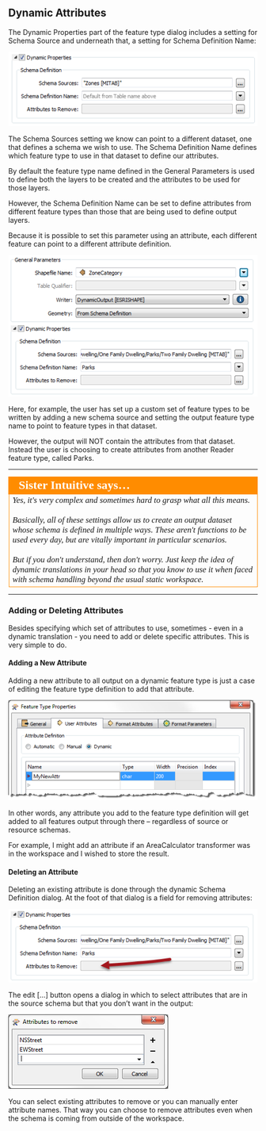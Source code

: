 ## Dynamic Attributes ##

The Dynamic Properties part of the feature type dialog includes a setting for Schema Source and underneath that, a setting for Schema Definition Name:

![](./Images/4.42.DynamicWriterAttrParameter.png)

The Schema Sources setting we know can point to a different dataset, one that defines a schema we wish to use. The Schema Definition Name defines which feature type to use in that dataset to define our attributes.

By default the feature type name defined in the General Parameters is used to define both the layers to be created and the attributes to be used for those layers.

However, the Schema Definition Name can be set to define attributes from different feature types than those that are being used to define output layers.

Because it is possible to set this parameter using an attribute, each different feature can point to a different attribute definition.

![](./Images/4.43.DynamicWriterAttrParameterSet.png)

Here, for example, the user has set up a custom set of feature types to be written by adding a new schema source and setting the output feature type name to point to feature types in that dataset.

However, the output will NOT contain the attributes from that dataset. Instead the user is choosing to create attributes from another Reader feature type, called Parks. 

---

<table style="border-spacing: 0px">
<tr>
<td style="vertical-align:middle;background-color:darkorange;border: 2px solid darkorange">
<i class="fa fa-quote-left fa-lg fa-pull-left fa-fw" style="color:white;padding-right: 12px;vertical-align:text-top"></i>
<span style="color:white;font-size:x-large;font-weight: bold;font-family:serif">Sister Intuitive says…</span>
</td>
</tr>

<tr>
<td style="border: 1px solid darkorange">
<span style="font-family:serif; font-style:italic; font-size:larger">
Yes, it's very complex and sometimes hard to grasp what all this means.
<br><br>Basically, all of these settings allow us to create an output dataset whose schema is defined in multiple ways. These aren't functions to be used every day, but are vitally important in particular scenarios.
<br><br>But if you don't understand, then don't worry. Just keep the idea of dynamic translations in your head so that you know to use it when faced with schema handling beyond the usual static workspace.
</span>
</td>
</tr>
</table>

---

### Adding or Deleting Attributes ###

Besides specifying which set of attributes to use, sometimes - even in a dynamic translation - you need to add or delete specific attributes. This is very simple to do.


#### Adding a New Attribute ####

Adding a new attribute to all output on a dynamic feature type is just a case of editing the feature type definition to add that attribute.

![](./Images/4.44.DynamicWriterAddAttr.png)

In other words, any attribute you add to the feature type definition will get added to all features output through there – regardless of source or resource schemas.

For example, I might add an attribute if an AreaCalculator transformer was in the workspace and I wished to store the result.

#### Deleting an Attribute ####

Deleting an existing attribute is done through the dynamic Schema Definition dialog. At the foot of that dialog is a field for removing attributes:

![](./Images/4.45.DynamicWriterDeleteAttrParameter.png)

The edit [...] button opens a dialog in which to select attributes that are in the source schema but that you don’t want in the output:

![](./Images/4.45.DynamicWriterDeleteAttrDialog.png)

You can select existing attributes to remove or you can manually enter attribute names. That way you can choose to remove attributes even when the schema is coming from outside of the workspace.